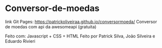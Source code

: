 # Conversor-de-moedas
link Git Pages: https://patrickoliveiraa.github.io/conversormoeda/
Conversor de moedas com api da awesomeapi (gratuita) 
<p>

Feito com: Javascript + CSS + HTML
 Feito por Patrick Silva, João Silveira e Eduardo Rivieri 

